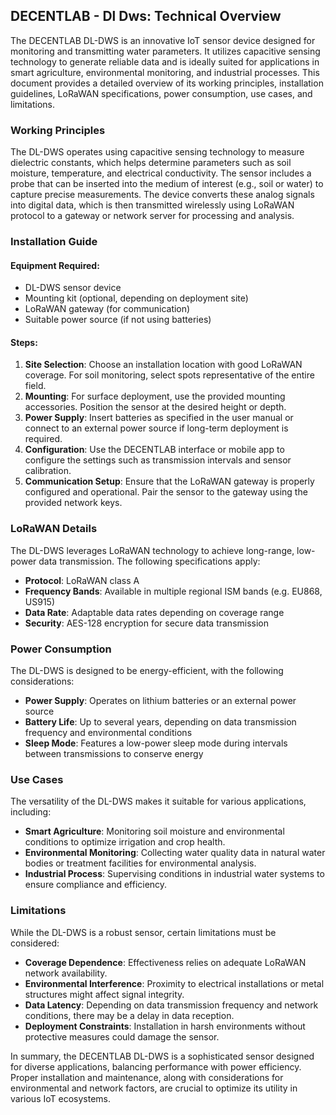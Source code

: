 ## DECENTLAB - Dl Dws: Technical Overview

The DECENTLAB DL-DWS is an innovative IoT sensor device designed for monitoring and transmitting water parameters. It utilizes capacitive sensing technology to generate reliable data and is ideally suited for applications in smart agriculture, environmental monitoring, and industrial processes. This document provides a detailed overview of its working principles, installation guidelines, LoRaWAN specifications, power consumption, use cases, and limitations.

### Working Principles

The DL-DWS operates using capacitive sensing technology to measure dielectric constants, which helps determine parameters such as soil moisture, temperature, and electrical conductivity. The sensor includes a probe that can be inserted into the medium of interest (e.g., soil or water) to capture precise measurements. The device converts these analog signals into digital data, which is then transmitted wirelessly using LoRaWAN protocol to a gateway or network server for processing and analysis.

### Installation Guide

#### Equipment Required:
- DL-DWS sensor device
- Mounting kit (optional, depending on deployment site)
- LoRaWAN gateway (for communication)
- Suitable power source (if not using batteries)
  
#### Steps:
1. **Site Selection**: Choose an installation location with good LoRaWAN coverage. For soil monitoring, select spots representative of the entire field.
2. **Mounting**: For surface deployment, use the provided mounting accessories. Position the sensor at the desired height or depth.
3. **Power Supply**: Insert batteries as specified in the user manual or connect to an external power source if long-term deployment is required.
4. **Configuration**: Use the DECENTLAB interface or mobile app to configure the settings such as transmission intervals and sensor calibration.
5. **Communication Setup**: Ensure that the LoRaWAN gateway is properly configured and operational. Pair the sensor to the gateway using the provided network keys.

### LoRaWAN Details

The DL-DWS leverages LoRaWAN technology to achieve long-range, low-power data transmission. The following specifications apply:
- **Protocol**: LoRaWAN class A
- **Frequency Bands**: Available in multiple regional ISM bands (e.g. EU868, US915)
- **Data Rate**: Adaptable data rates depending on coverage range
- **Security**: AES-128 encryption for secure data transmission

### Power Consumption

The DL-DWS is designed to be energy-efficient, with the following considerations:
- **Power Supply**: Operates on lithium batteries or an external power source
- **Battery Life**: Up to several years, depending on data transmission frequency and environmental conditions
- **Sleep Mode**: Features a low-power sleep mode during intervals between transmissions to conserve energy

### Use Cases

The versatility of the DL-DWS makes it suitable for various applications, including:
- **Smart Agriculture**: Monitoring soil moisture and environmental conditions to optimize irrigation and crop health.
- **Environmental Monitoring**: Collecting water quality data in natural water bodies or treatment facilities for environmental analysis.
- **Industrial Process**: Supervising conditions in industrial water systems to ensure compliance and efficiency.

### Limitations

While the DL-DWS is a robust sensor, certain limitations must be considered:
- **Coverage Dependence**: Effectiveness relies on adequate LoRaWAN network availability.
- **Environmental Interference**: Proximity to electrical installations or metal structures might affect signal integrity.
- **Data Latency**: Depending on data transmission frequency and network conditions, there may be a delay in data reception.
- **Deployment Constraints**: Installation in harsh environments without protective measures could damage the sensor.

In summary, the DECENTLAB DL-DWS is a sophisticated sensor designed for diverse applications, balancing performance with power efficiency. Proper installation and maintenance, along with considerations for environmental and network factors, are crucial to optimize its utility in various IoT ecosystems.
